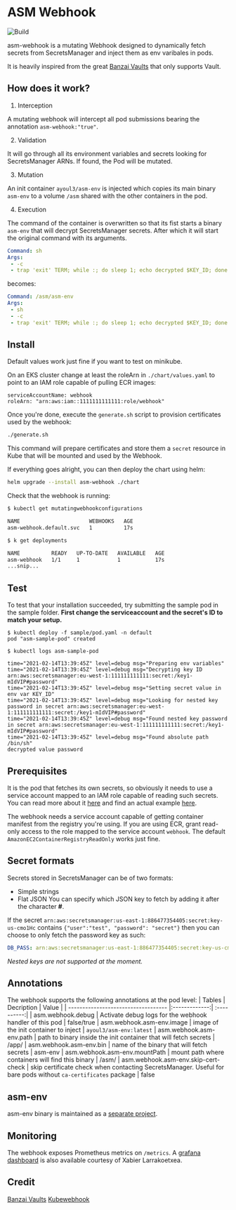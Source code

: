 # ASM Webhook
![Build](https://github.com/ayoul3/asm-webhook/workflows/Go/badge.svg)

asm-webhook is a mutating Webhook designed to dynamically fetch secrets from SecretsManager and inject them as env varibales in pods.

It is heavily inspired from the great [Banzai Vaults](https://github.com/banzaicloud/bank-vaults/tree/master/charts/vault-secrets-webhook) that only supports Vault.

## How does it work?
1. Interception

A mutating webhook will intercept all pod submissions bearing the annotation `asm-webhook:"true"`.

2. Validation

It will go through all its environment variables and secrets looking for SecretsManager ARNs. If found, the Pod will be mutated.

3. Mutation

An init container `ayoul3/asm-env` is injected which copies its main binary `asm-env` to a volume `/asm` shared with the other containers in the pod.

4. Execution

The command of the container is overwritten so that its fist starts a binary `asm-env` that will decrypt SecretsManager secrets. After which it will start the original command with its arguments.


```yaml
Command: sh
Args:
 - -c
 - trap 'exit' TERM; while :; do sleep 1; echo decrypted $KEY_ID; done
```
becomes:
```yaml
Command: /asm/asm-env
Args:
 - sh
 - -c
 - trap 'exit' TERM; while :; do sleep 1; echo decrypted $KEY_ID; done
```

## Install
Default values work just fine if you want to test on minikube.

On an EKS cluster change at least the roleArn in `./chart/values.yaml` to point to an IAM role capable of pulling ECR images:
```
serviceAccountName: webhook
roleArn: "arn:aws:iam::1111111111111:role/webhook"
```

Once you're done, execute the `generate.sh` script to provision certificates used by the webhook:

```bash
./generate.sh
```
This command will prepare certificates and store them a `secret` resource in Kube that will be mounted and used by the Webhook.

If everything goes alright, you can then deploy the chart using helm:
```bash
helm upgrade --install asm-webhook ./chart
```

Check that the webhook is running:
```bash
$ kubectl get mutatingwebhookconfigurations

NAME                      WEBHOOKS   AGE
asm-webhook.default.svc   1          17s

$ k get deployments

NAME          READY   UP-TO-DATE   AVAILABLE   AGE
asm-webhook   1/1     1            1           17s
...snip...
```

## Test
To test that your installation succeeded, try submitting the sample pod in the sample folder.
**First change the serviceaccount and the secret's ID to match your setup.**
```
$ kubectl deploy -f sample/pod.yaml -n default
pod "asm-sample-pod" created

$ kubectl logs asm-sample-pod

time="2021-02-14T13:39:45Z" level=debug msg="Preparing env variables"
time="2021-02-14T13:39:45Z" level=debug msg="Decrypting key ID arn:aws:secretsmanager:eu-west-1:111111111111:secret:/key1-mIdVIP#password"
time="2021-02-14T13:39:45Z" level=debug msg="Setting secret value in env var KEY_ID"
time="2021-02-14T13:39:45Z" level=debug msg="Looking for nested key password in secret arn:aws:secretsmanager:eu-west-1:111111111111:secret:/key1-mIdVIP#password"
time="2021-02-14T13:39:45Z" level=debug msg="Found nested key password in secret arn:aws:secretsmanager:eu-west-1:111111111111:secret:/key1-mIdVIP#password"
time="2021-02-14T13:39:45Z" level=debug msg="Found absolute path /bin/sh"
decrypted value password
```

## Prerequisites

It is the pod that fetches its own secrets, so obviously it needs to use a service account mapped to an IAM role capable of reading such secrets. You can read more about it [here](https://docs.aws.amazon.com/eks/latest/userguide/create-service-account-iam-policy-and-role.html) and find an actual example [here](https://aws.amazon.com/blogs/containers/aws-secrets-controller-poc/).

The webhook needs a service account capable of getting container manifest from the registry you're using.  If you are using ECR, grant read-only access to the role mapped to the service account `webhook`.
The default `AmazonEC2ContainerRegistryReadOnly` works just fine.


## Secret formats
Secrets stored in SecretsManager can be of two formats:
* Simple strings
* Flat JSON
You can specify which JSON key to fetch by adding it after the character **#**.

If the secret `arn:aws:secretsmanager:us-east-1:886477354405:secret:key-us-cmo1Hc` contains  `{"user":"test", "password": "secret"}` then you can choose to only fetch the password key as such:
```yaml
DB_PASS: arn:aws:secretsmanager:us-east-1:886477354405:secret:key-us-cmo1Hc#password
```
*Nested keys are not supported at the moment.*

## Annotations

The webhook supports the following annotations at the pod level:
| Tables                              | Decription    | Value    |
| ----------------------------------- |:-------------:| :----------:|
| asm.webhook.debug                   | Activate debug logs for the webhook handler of this pod | false/true
| asm.webhook.asm-env.image           | image of the init container to inject      | `ayoul3/asm-env:latest`
| asm.webhook.asm-env.path            | path to binary inside the init container that will fetch secrets     | /app/
| asm.webhook.asm-env.bin             | name of the binary that will fetch secrets       | asm-env
| asm.webhook.asm-env.mountPath       | mount path where containers will find this binary      | /asm/
| asm.webhook.asm-env.skip-cert-check | skip certificate check when contacting SecretsManager. Useful for bare pods without `ca-certificates` package      | false

## asm-env

asm-env binary is maintained as a [separate project](https://github.com/ayoul3/asm-env).

## Monitoring

The webhook exposes Prometheus metrics on `/metrics`. A [grafana dashboard](https://grafana.com/grafana/dashboards/13685) is also available courtesy of Xabier Larrakoetxea.


## Credit
[Banzai Vaults](https://github.com/banzaicloud/bank-vaults/tree/master/charts/vault-secrets-webhook)
[Kubewebhook](https://github.com/slok/kubewebhook)